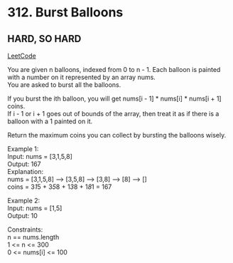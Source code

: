 # 312. Burst Balloons

## HARD, SO HARD

[LeetCode](https://leetcode.cn/problems/burst-balloons/)

You are given n balloons, indexed from 0 to n - 1. Each balloon is painted with a number on it represented by an array nums. \
You are asked to burst all the balloons.

If you burst the ith balloon, you will get nums[i - 1] * nums[i] * nums[i + 1] coins. \
If i - 1 or i + 1 goes out of bounds of the array, then treat it as if there is a balloon with a 1 painted on it.

Return the maximum coins you can collect by bursting the balloons wisely.

 

Example 1:\
Input: nums = [3,1,5,8]\
Output: 167\
Explanation:\
nums = [3,1,5,8] --> [3,5,8] --> [3,8] --> [8] --> []\
coins =  3*1*5    +   3*5*8   +  1*3*8  + 1*8*1 = 167

Example 2:\
Input: nums = [1,5]\
Output: 10
 

Constraints:\
n == nums.length\
1 <= n <= 300\
0 <= nums[i] <= 100
